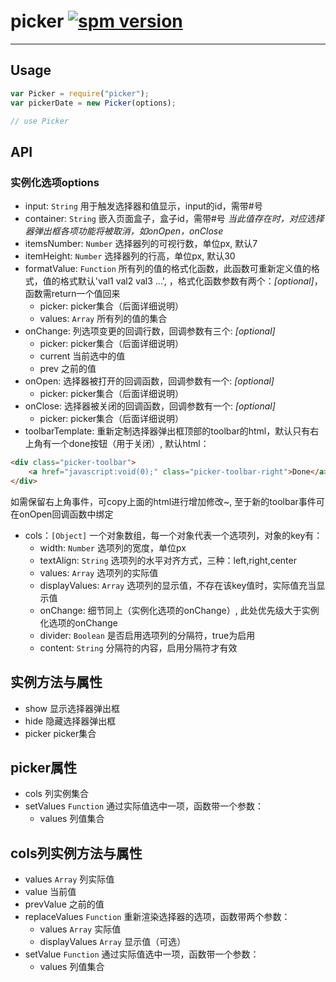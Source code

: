 # picker [![spm version](http://moekit.com/badge/picker)](http://spmjs.io/package/picker)

---

## Usage
```js
var Picker = require("picker");
var pickerDate = new Picker(options);

// use Picker
```

## API
### 实例化选项options
+ input: `String` 用于触发选择器和值显示，input的id，需带#号
+ container: `String` 嵌入页面盒子，盒子id，需带#号 *当此值存在时，对应选择器弹出框各项功能将被取消，如onOpen，onClose*
+ itemsNumber: `Number` 选择器列的可视行数，单位px, 默认7
+ itemHeight: `Number` 选择器列的行高，单位px, 默认30
+ formatValue: `Function` 所有列的值的格式化函数，此函数可重新定义值的格式，值的格式默认'val1 val2 val3 ...', ，格式化函数参数有两个：*[optional]*，函数需return一个值回来
	+ picker: picker集合（后面详细说明）
	+ values: `Array` 所有列的值的集合
+ onChange: 列选项变更的回调行数，回调参数有三个: *[optional]*
	+ picker: picker集合（后面详细说明）
	+ current 当前选中的值
	+ prev 之前的值
+ onOpen: 选择器被打开的回调函数，回调参数有一个: *[optional]*
	+ picker: picker集合（后面详细说明）
+ onClose: 选择器被关闭的回调函数，回调参数有一个: *[optional]*
	+ picker: picker集合（后面详细说明）
+ toolbarTemplate: 重新定制选择器弹出框顶部的toolbar的html，默认只有右上角有一个done按钮（用于关闭）, 默认html：
```html
<div class="picker-toolbar">
	<a href="javascript:void(0);" class="picker-toolbar-right">Done</a>
</div>
```
如需保留右上角事件，可copy上面的html进行增加修改~, 至于新的toolbar事件可在onOpen回调函数中绑定
+ cols：`[Object]` 一个对象数组，每一个对象代表一个选项列，对象的key有：
	+ width: `Number` 选项列的宽度，单位px
	+ textAlign: `String` 选项列的水平对齐方式，三种：left,right,center
	+ values: `Array` 选项列的实际值
	+ displayValues: `Array` 选项列的显示值，不存在该key值时，实际值充当显示值
	+ onChange: 细节同上（实例化选项的onChange）, 此处优先级大于实例化选项的onChange
	+ divider: `Boolean` 是否启用选项列的分隔符，true为启用
	+ content: `String` 分隔符的内容，启用分隔符才有效

## 实例方法与属性
+ show 显示选择器弹出框
+ hide 隐藏选择器弹出框
+ picker picker集合

## picker属性
+ cols 列实例集合
+ setValues `Function` 通过实际值选中一项，函数带一个参数：
	+ values 列值集合

## cols列实例方法与属性
+ values `Array` 列实际值
+ value 当前值
+ prevValue 之前的值
+ replaceValues `Function` 重新渲染选择器的选项，函数带两个参数：
	+ values `Array` 实际值
	+ displayValues `Array` 显示值（可选）
+ setValue `Function` 通过实际值选中一项，函数带一个参数：
	+ values 列值集合